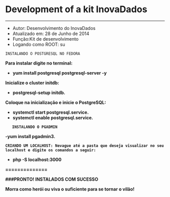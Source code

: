 Development of a kit InovaDados
===========
------------------------------------------
- Autor: Desenvolvimento do InovaDados
- Atualizado em: 28 de Junho de 2014
- Função:Kit de desenvolvimento
- Logando como ROOT: su


```					  					  
INSTALANDO O POSTGRESQL NO FEDORA    
```

<strong>Para instalar digite no terminal:
- yum install postgresql postgresql-server -y

<strong>Inicialize o cluster initdb:</strong>
- postgresql-setup initdb.

<strong>Coloque na inicialização e inicie o PostgreSQL:</strong>

- systemctl start postgresql.service. 
- systemctl enable postgresql.service.

```					  					  
   INSTALANDO O PGADMIN    
```

-yum install pgadmin3.

```					  					  
CRIANDO UM LOCALHOST: Nevague até a pasta que deseja visualizar no seu localhost e digite os comandos a seguir:  
```
- php -S localhost:3000

==============

###PRONTO! INSTALADOS COM SUCESSO

Morra como herói ou viva o suficiente para se tornar o vilão!

